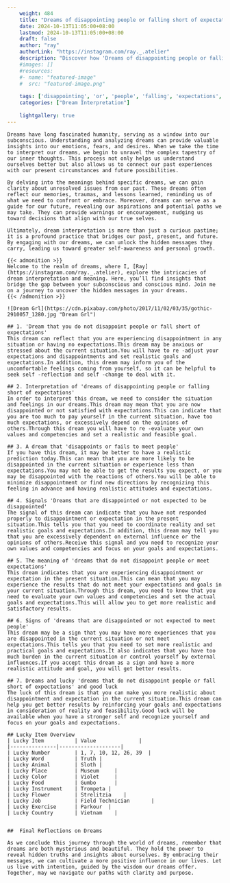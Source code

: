 ```yaml
---
    weight: 484
    title: "Dreams of disappointing people or falling short of expectations"  # Assuming 'title' column exists
    date: 2024-10-13T11:05:00+08:00
    lastmod: 2024-10-13T11:05:00+08:00
    draft: false
    author: "ray"
    authorLink: "https://instagram.com/ray._.atelier"
    description: "Discover how 'Dreams of disappointing people or falling short of expectations' can interpret your future and uncover its significant meanings in your life."
    #images: []
    #resources:
    #- name: "featured-image"
    #  src: "featured-image.png"
    
    tags: ['disappointing', 'or', 'people', 'falling', 'expectations', 'Dreams', 'short', 'of']
    categories: ["Dream Interpretation"]
    
    lightgallery: true
---
```

    
    Dreams have long fascinated humanity, serving as a window into our subconscious. Understanding and analyzing dreams can provide valuable insights into our emotions, fears, and desires. When we take the time to interpret our dreams, we begin to unravel the complex tapestry of our inner thoughts. This process not only helps us understand ourselves better but also allows us to connect our past experiences with our present circumstances and future possibilities.
    
    By delving into the meanings behind specific dreams, we can gain clarity about unresolved issues from our past. These dreams often reflect our memories, traumas, and lessons learned, reminding us of what we need to confront or embrace. Moreover, dreams can serve as a guide for our future, revealing our aspirations and potential paths we may take. They can provide warnings or encouragement, nudging us toward decisions that align with our true selves.
    
    Ultimately, dream interpretation is more than just a curious pastime; it is a profound practice that bridges our past, present, and future. By engaging with our dreams, we can unlock the hidden messages they carry, leading us toward greater self-awareness and personal growth.
    
    {{< admonition >}}
    Welcome to the realm of dreams, where I, [Ray](https://instagram.com/ray._.atelier), explore the intricacies of dream interpretation and meaning. Here, you’ll find insights that bridge the gap between your subconscious and conscious mind. Join me on a journey to uncover the hidden messages in your dreams.
    {{< /admonition >}}
    
    ![Dream Grl](https://cdn.pixabay.com/photo/2017/11/02/03/35/gothic-2910057_1280.jpg "Dream Grl")
    
    ## 1. 'Dream that you do not disappoint people or fall short of expectations'
    This dream can reflect that you are experiencing disappointment in any situation or having no expectations.This dream may be anxious or stressed about the current situation.You will have to re -adjust your expectations and disappointments and set realistic goals and expectations.In addition, this dream may inform you of the uncomfortable feelings coming from yourself, so it can be helpful to seek self -reflection and self -change to deal with it.
    
    ## 2. Interpretation of 'dreams of disappointing people or falling short of expectations'
    In order to interpret this dream, we need to consider the situation and feelings in our dreams.This dream may mean that you are now disappointed or not satisfied with expectations.This can indicate that you are too much to pay yourself in the current situation, have too much expectations, or excessively depend on the opinions of others.Through this dream you will have to re -evaluate your own values and competencies and set a realistic and feasible goal.
    
    ## 3. A dream that 'disappoints or fails to meet people'
    If you have this dream, it may be better to have a realistic prediction today.This can mean that you are more likely to be disappointed in the current situation or experience less than expectations.You may not be able to get the results you expect, or you may be disappointed with the reactions of others.You will be able to minimize disappointment or find new directions by recognizing this feeling in advance and having realistic attitudes and expectations.
    
    ## 4. Signals 'Dreams that are disappointed or not expected to be disappointed'
    The signal of this dream can indicate that you have not responded properly to disappointment or expectation in the present situation.This tells you that you need to coordinate reality and set realistic goals and expectations.In addition, this dream may tell you that you are excessively dependent on external influence or the opinions of others.Receive this signal and you need to recognize your own values and competencies and focus on your goals and expectations.
    
    ## 5. The meaning of 'dreams that do not disappoint people or meet expectations'
    This dream indicates that you are experiencing disappointment or expectation in the present situation.This can mean that you may experience the results that do not meet your expectations and goals in your current situation.Through this dream, you need to know that you need to evaluate your own values and competencies and set the actual goals and expectations.This will allow you to get more realistic and satisfactory results.
    
    ## 6. Signs of 'dreams that are disappointed or not expected to meet people'
    This dream may be a sign that you may have more experiences that you are disappointed in the current situation or not meet expectations.This tells you that you need to set more realistic and practical goals and expectations.It also indicates that you have too much burden in the current situation or control yourself by external influences.If you accept this dream as a sign and have a more realistic attitude and goal, you will get better results.
    
    ## 7. Dreams and lucky 'dreams that do not disappoint people or fall short of expectations' and good luck
    The luck of this dream is that you can make you more realistic about disappointment and expectation in the current situation.This dream can help you get better results by reinforcing your goals and expectations in consideration of reality and feasibility.Good luck will be available when you have a stronger self and recognize yourself and focus on your goals and expectations.
    
    ## Lucky Item Overview
    | Lucky Item          | Value              |
    |---------------|--------------------|
    | Lucky Number        | 1, 7, 10, 12, 26, 39  |
    | Lucky Word          | Truth |
    | Lucky Animal        | Sloth |
    | Lucky Place         | Museum     |
    | Lucky Color         | Violet     |
    | Lucky Food          | Gumbo      |
    | Lucky Instrument    | Trompeta |
    | Lucky Flower        | Strelitzia    |
    | Lucky Job           | Field Technician       |
    | Lucky Exercise      | Parkour  |
    | Lucky Country       | Vietnam    |
    
    
    ##  Final Reflections on Dreams
    
    As we conclude this journey through the world of dreams, remember that dreams are both mysterious and beautiful. They hold the power to reveal hidden truths and insights about ourselves. By embracing their messages, we can cultivate a more positive influence in our lives. Let us live with intention, guided by the wisdom our dreams offer. Together, may we navigate our paths with clarity and purpose.
    